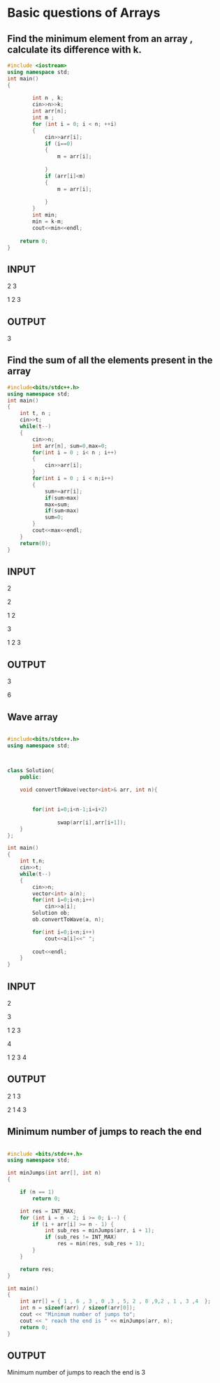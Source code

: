 # Basic questions of Arrays

## Find the minimum element from an array , calculate its difference with k.


```CPP
#include <iostream>
using namespace std;
int main()
{
    
        int n , k;
        cin>>n>>k;
        int arr[n];
        int m ;
        for (int i = 0; i < n; ++i)
        {
            cin>>arr[i];
            if (i==0)
            {
                m = arr[i];
                
            }
            if (arr[i]<m)
            {
                m = arr[i];
                
            }
        }
        int min;
        min = k-m;
        cout<<min<<endl;
    
    return 0;
}

```

## INPUT
2 3

1 2 3

## OUTPUT
3


## Find the sum of all the elements present in the array

```CPP
#include<bits/stdc++.h>
using namespace std;
int main()
{
    int t, n ; 
    cin>>t;
    while(t--)
    {
        cin>>n;
        int arr[n], sum=0,max=0;
        for(int i = 0 ; i< n ; i++)
        {
            cin>>arr[i];
        }
        for(int i = 0 ; i < n;i++)
        {
            sum+=arr[i];
            if(sum>max)
            max=sum;
            if(sum<max)
            sum=0;
        }
        cout<<max<<endl;
    }
    return(0);
}

```

## INPUT
2

2

1 2

3

1 2 3

## OUTPUT
3

6

## Wave array

```CPP

#include<bits/stdc++.h>
using namespace std;



class Solution{
    public:
    
    void convertToWave(vector<int>& arr, int n){
        
        
        for(int i=0;i<n-1;i=i+2)
                
                swap(arr[i],arr[i+1]); 
    }
};

int main()
{
    int t,n;
    cin>>t; 
    while(t--) 
    {
        cin>>n; 
        vector<int> a(n); 
        for(int i=0;i<n;i++)
            cin>>a[i]; 
        Solution ob;
        ob.convertToWave(a, n);

        for(int i=0;i<n;i++)
            cout<<a[i]<<" "; 
            
        cout<<endl;
    }
}  

```

## INPUT

2

3

1 2 3

4

1 2 3 4

## OUTPUT

2 1 3

2 1 4 3

## Minimum number of jumps to reach the end
```cpp

#include <bits/stdc++.h>
using namespace std;

int minJumps(int arr[], int n)
{

	if (n == 1)
		return 0;

	int res = INT_MAX;
	for (int i = n - 2; i >= 0; i--) {
		if (i + arr[i] >= n - 1) {
			int sub_res = minJumps(arr, i + 1);
			if (sub_res != INT_MAX)
				res = min(res, sub_res + 1);
		}
	}

	return res;
}

int main()
{
	int arr[] = { 1 , 6 , 3 , 0 ,3 , 5, 2 , 8 ,9,2 , 1 , 3 ,4  };
	int n = sizeof(arr) / sizeof(arr[0]);
	cout << "Minimum number of jumps to";
	cout << " reach the end is " << minJumps(arr, n);
	return 0;
}

```

## OUTPUT

Minimum number of jumps to reach the end is 3